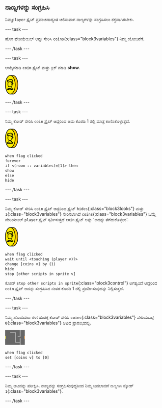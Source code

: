 ## ನಾಣ್ಯಗಳನ್ನು ಸಂಗ್ರಹಿಸಿ

ನಿಮ್ಮ`player` ಸ್ಪ್ರೈಟ್ ಪ್ರಪಂಚದಾದ್ಯಂತ ಚಲಿಸುವಾಗ ನಾಣ್ಯಗಳನ್ನು ಸಂಗ್ರಹಿಸಲು ಶಕ್ತವಾಗಿರಬೇಕು.

--- task ---

ಹೊಸ ವೇರಿಯೇಬಲ್ ಅನ್ನು ಸೇರಿಸಿ `coins`{:class="block3variables"} ನಿಮ್ಮ ಯೋಜನೆಗೆ.

--- /task ---

--- task ---

ಆಯ್ಕೆಮಾಡಿ `coin` ಸ್ಪ್ರೈಟ್ ಮತ್ತು ಕ್ಲಿಕ್ ಮಾಡಿ **show**.

![ಸ್ಕ್ರೀನ್‍ಶಾಟ್ (ಪರದೆ ಚಿತ್ರ)](images/coin.png)

--- /task ---

--- task ---

ನಿಮ್ಮ ಕೋಡ್ ಸೇರಿಸಿ `coin` ಸ್ಪ್ರೈಟ್ ಆದ್ದರಿಂದ ಅದು ಕೊಠಡಿ 1 ರಲ್ಲಿ ಮಾತ್ರ ಕಾಣಿಸಿಕೊಳ್ಳುತ್ತದೆ.

![ಸ್ಕ್ರೀನ್‍ಶಾಟ್ (ಪರದೆ ಚಿತ್ರ)](images/coin.png)

```blocks3
when flag clicked
forever
if <(room :: variables)=[1]> then
show
else
hide
```

--- /task ---

--- task ---

ನಿಮ್ಮ ಕೋಡ್ ಸೇರಿಸಿ `coin` ಸ್ಪ್ರೈಟ್ ಆದ್ದರಿಂದ ಸ್ಪ್ರೈಟ್ `hides`{:class="block3looks"} ಮತ್ತು `1`{:class="block3variables"} ಸೇರಿಸಲಾಗಿದೆ `coins`{:class="block3variables"} ಒಮ್ಮೆ ವೇರಿಯಬಲ್ `player` ಸ್ಪ್ರೈಟ್ ಸ್ಪರ್ಶಿಸುತ್ತದೆ `coin` ಸ್ಪ್ರೈಟ್ ಅನ್ನು 'ಅದನ್ನು ತೆಗೆದುಕೊಳ್ಳಲು'.

![ನಾಣ್ಯ](images/coin.png)

```blocks3
when flag clicked
wait until <touching (player v)?>
change [coins v] by (1)
hide
stop [other scripts in sprite v]
```

ಕೋಡ್ `stop other scripts in sprite`{:class="block3control"} ಅಗತ್ಯವಿದೆ ಆದ್ದರಿಂದ `coin` ಸ್ಪ್ರೈಟ್ ಅದನ್ನು ಸಂಗ್ರಹಿಸಿದ ನಂತರ ಕೊಠಡಿ 1 ರಲ್ಲಿ ಪ್ರದರ್ಶಿಸುವುದನ್ನು ನಿಲ್ಲಿಸುತ್ತದೆ.

--- /task ---

--- task ---

ನಿಮ್ಮ ಹೊಂದಿಸಲು ಈಗ ಹಂತಕ್ಕೆ ಕೋಡ್ ಸೇರಿಸಿ `coins`{:class="block3variables"} ವೇರಿಯಬಲ್ಗೆ `0`{:class="block3variables"} ಆಟದ ಪ್ರಾರಂಭದಲ್ಲಿ.

![ಹಂತ](images/stage.png)

```blocks3
when flag clicked
set [coins v] to [0]
```

--- /task ---

--- task ---

ನಿಮ್ಮ ಆಟವನ್ನು ಪರೀಕ್ಷಿಸಿ. ನಾಣ್ಯವನ್ನು ಸಂಗ್ರಹಿಸುವುದ್ದರಿಂದ ನಿಮ್ಮ ಬದಲಾವಣೆ `ನಾಣ್ಯಗಳು` ಸ್ಕೋರ್ `1`{:class="block3variables"}.

--- /task ---